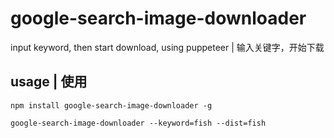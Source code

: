 # google-search-image-downloader

input keyword, then start download, using puppeteer | 输入关键字，开始下载

## usage | 使用

```
npm install google-search-image-downloader -g

google-search-image-downloader --keyword=fish --dist=fish

```